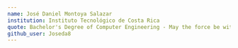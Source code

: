 ```yaml
---
name: José Daniel Montoya Salazar
institution: Instituto Tecnológico de Costa Rica
quote: Bachelor's Degree of Computer Engineering - May the force be with you! :D
github_user: Joseda8
---
```

